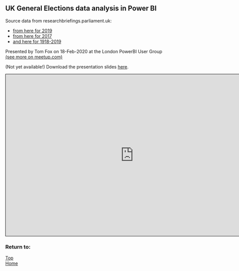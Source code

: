 <style> iframe { border: 1px solid black; width: 800px; height: 506px; } </style>

## UK General Elections data analysis in Power BI
Source data from researchbriefings.parliament.uk:
- [from here for 2019](https://researchbriefings.parliament.uk/ResearchBriefing/Summary/CBP-8749)
- [from here for 2017](https://researchbriefings.parliament.uk/ResearchBriefing/Summary/CBP-7979)
- [and here for 1918-2019](https://researchbriefings.parliament.uk/ResearchBriefing/Summary/CBP-7529)

Presented by Tom Fox on 18-Feb-2020 at the London PowerBI User Group [(see more on meetup.com)](https://www.meetup.com/London-PUG/events/268422933/)

(Not yet available!) Download the presentation slides [here](https://beyondpowerbi.com/downloads/placeholder.txt).

<iframe id="iframe-ge" title="GeneralElectionsAnalysis" importance="low" allow="fullscreen" 
src="https://app.powerbi.com/view?r="></iframe>

### Return to: 
[Top](#uk-general-elections-data-analysis-in-power-bi)  
[Home](/.)
